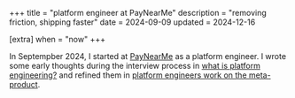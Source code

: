 +++
title = "platform engineer at PayNearMe"
description = "removing friction, shipping faster"
date = 2024-09-09
updated = 2024-12-16

[extra]
when = "now"
+++

In Septempber 2024, I started at [PayNearMe](https://paynearme.com) as a platform engineer. I wrote some early thoughts during the interview process in [what is platform engineering?](@/posts/what-is-platform-engineering.md) and refined them in [platform engineers work on the meta-product](@/posts/platform-engineers-work-on-the-meta-product.md).
